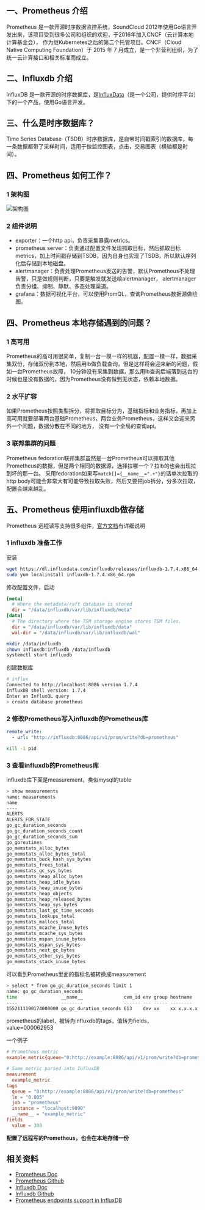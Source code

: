 
## 一、Prometheus 介绍

Prometheus 是一款开源时序数据监控系统，SoundCloud 2012年使用Go语言开发出来，该项目受到很多公司和组织的欢迎，于2016年加入CNCF（云计算本地计算基金会），
作为继Kubernetes之后的第二个托管项目。CNCF（Cloud Native Computing Foundation）于 2015 年 7 月成立，是一个非营利组织，为了统一云计算接口和相关标准而成立。

## 二、Influxdb 介绍
InfluxDB 是一款开源的时序数据库，是[InfluxData](https://www.influxdata.com/about/)（是一个公司，提供时序平台）下的一个产品，使用Go语言开发。

## 三、什么是时序数据库？
Time Series Database（TSDB）时序数据库，是自带时间戳索引的数据库，每一条数据都带了采样时间，适用于做监控图表，点击，交易图表（横轴都是时间）。

## 四、Prometheus 如何工作？

### 1 架构图
![架构图](https://prometheus.io/assets/architecture.png)

### 2 组件说明
- exporter：一个http api，负责采集暴露metrics。
- prometheus server：负责通过配置文件发现抓取目标，然后抓取目标metrics，加上时间戳存储到TSDB，因为自身也实现了TSDB，所以默认序列化后存储到本地磁盘。
- alertmanager：负责处理Prometheus发送的告警，默认Prometheus不处理告警，只是做规则判断，只要是触发就发送给alertmanager，
alertmanager负责分组、抑制、静默、多态处理渠道。
- grafana：数据可视化平台，可以使用PromQL，查询Prometheus数据源做绘图。

## 四、Prometheus 本地存储遇到的问题？

### 1 高可用
Prometheus的高可用很简单，复制一台一模一样的机器，配置一模一样，数据采集双份，存储双份到本地，然后用lb做负载查询，但是这样将会迎来新的问题，假如一台Prometheus故障，
10分钟没有采集到数据，那么用lb查询后端落到这台的时候也是没有数据的，因为Prometheus没有做到无状态，依赖本地数据。

### 2 水平扩容
如果Prometheus按照类型拆分，将抓取目标分为，基础指标和业务指标，再加上高可用就要部署两台基础Prometheus，两台业务Prometheus，这样又会迎来另外一个问题，数据分散在不同的地方，
没有一个全局的查询api。

### 3 联邦集群的问题
Prometheus fedoration联邦集群虽然是一台Prometheus可以抓取其他Prometheus的数据，但是两个相同的数据源，选择拉哪一个？拉lb的也会出现拉到坏的那一台。
采用fedoration如果写`match[]={__name__=".+"}`的话单次拉取的http body可能会非常大有可能导致拉取失败，然后又要把job拆分，分多次拉取，配置会越来越乱。


## 五、Prometheus 使用influxdb做存储

Prometheus 远程读写支持很多组件，[官方文档](https://prometheus.io/docs/operating/integrations/#remote-endpoints-and-storage)有详细说明

### 1 influxdb 准备工作

安装
```bash
wget https://dl.influxdata.com/influxdb/releases/influxdb-1.7.4.x86_64.rpm
sudo yum localinstall influxdb-1.7.4.x86_64.rpm
```
修改配置文件，启动

```ini
[meta]
  # Where the metadata/raft database is stored
  dir = "/data/influxdb/var/lib/influxdb/meta"
[data]
  # The directory where the TSM storage engine stores TSM files.
  dir = "/data/influxdb/var/lib/influxdb/data"
  wal-dir = "/data/influxdb/var/lib/influxdb/wal"
```
```bash
mkdir /data/influxdb
chown influxdb:influxdb /data/influxdb
systemctl start influxdb

```

创建数据库

```bash
# influx
Connected to http://localhost:8086 version 1.7.4
InfluxDB shell version: 1.7.4
Enter an InfluxQL query
> create database prometheus

```
### 2 修改Prometheus写入influxdb的Prometheus库

```yaml
remote_write:
  - url: "http://influxdb:8086/api/v1/prom/write?db=prometheus"
```
```bash
kill -1 pid
```
### 3 查看influxdb的Prometheus库
influxdb库下面是measurement，类似mysql的table

```bash
> show measurements
name: measurements
name
----
ALERTS
ALERTS_FOR_STATE
go_gc_duration_seconds
go_gc_duration_seconds_count
go_gc_duration_seconds_sum
go_goroutines
go_memstats_alloc_bytes
go_memstats_alloc_bytes_total
go_memstats_buck_hash_sys_bytes
go_memstats_frees_total
go_memstats_gc_sys_bytes
go_memstats_heap_alloc_bytes
go_memstats_heap_idle_bytes
go_memstats_heap_inuse_bytes
go_memstats_heap_objects
go_memstats_heap_released_bytes
go_memstats_heap_sys_bytes
go_memstats_last_gc_time_seconds
go_memstats_lookups_total
go_memstats_mallocs_total
go_memstats_mcache_inuse_bytes
go_memstats_mcache_sys_bytes
go_memstats_mspan_inuse_bytes
go_memstats_mspan_sys_bytes
go_memstats_next_gc_bytes
go_memstats_other_sys_bytes
go_memstats_stack_inuse_bytes
```
可以看到Prometheus里面的指标名被转换成measurement
```bash
> select * from go_gc_duration_seconds limit 1
name: go_gc_duration_seconds
time                __name__               cvm_id env group hostname            instance        ip         job monitor_group object qcloud_id    quantile replica role  value
----                --------               ------ --- ----- --------            --------        --         --- ------------- ------ ---------    -------- ------- ----  -----
1552111190174000000 go_gc_duration_seconds 613    dev xx    xx x.x.x.x:9100 x.x.x.x cvm empty         cvm    xxx-xxxxx 0        A       basic 0.000062953

```
prometheus的label，被转为influxdb的tags，值转为fields，value=000062953

一个例子
```conf
# Prometheus metric
example_metric{queue="0:http://example:8086/api/v1/prom/write?db=prometheus",le="0.005"} 308

# Same metric parsed into InfluxDB
measurement
  example_metric
tags
  queue = "0:http://example:8086/api/v1/prom/write?db=prometheus"
  le = "0.005"
  job = "prometheus"
  instance = "localhost:9090"
  __name__ = "example_metric"
fields
  value = 308
```
**配置了远程写的Prometheus，也会在本地存储一份**

## 相关资料

- [Prometheus Doc](https://prometheus.io/)
- [Prometheus Github](https://github.com/prometheus/prometheus)
- [Influxdb Doc](https://docs.influxdata.com/influxdb/v1.7/introduction/getting-started/)
- [Influxdb Github](https://github.com/influxdata/influxdb)
- [Prometheus endpoints support in InfluxDB](https://docs.influxdata.com/influxdb/v1.7/supported_protocols/prometheus)